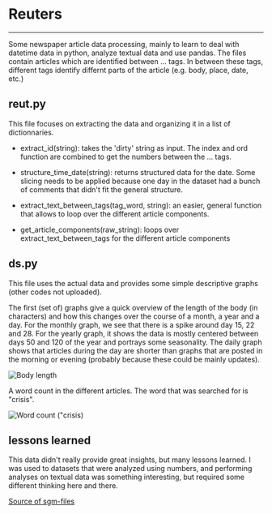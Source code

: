 # Reuters
- - - 

Some newspaper article data processing, mainly to learn to deal with datetime data in python, analyze textual data and use pandas. The files contain articles which are identified between <REUTERS>...</REUTERS> tags. In between these tags, different tags identify differnt parts of the article (e.g. body, place, date, etc.)

## reut.py

This file focuses on extracting the data and organizing it in a list of dictionnaries.
* extract_id(string): takes the 'dirty' string as input. The index and ord function are combined to get the numbers between the <NEWID>...</NEWID> tags.

* structure_time_date(string): returns structured data for the date. Some slicing needs to be applied because one day in the dataset had a bunch of comments that didn't fit the general structure.

* extract_text_between_tags(tag_word, string): an easier, general function that allows to loop over the different article components.

* get_article_components(raw_string): loops over extract_text_between_tags for the different article components

## ds.py

This file uses the actual data and provides some simple descriptive graphs (other codes not uploaded).

The first (set of) graphs give a quick overview of the length of the body (in characters) and how this changes over the course of a month, a year and a day. For the monthly graph, we see that there is a spike around day 15, 22 and 28. For the yearly graph, it shows the data is mostly centered between days 50 and 120 of the year and portrays some seasonality. The daily graph shows that articles during the day are shorter than graphs that are posted in the morning or evening (probably because these could be mainly updates).

![Body length](https://raw.github.com/uctpphd/Reuters/master/body_length.png)

A word count in the different articles. The word that was searched for is "crisis".

![Word count ("crisis)](https://raw.github.com/uctpphd/Reuters/master/word_count.png)

## lessons learned

This data didn't really provide great insights, but many lessons learned. I was used to datasets that were analyzed using numbers, and performing analyses on textual data was something interesting, but required some different thinking here and there.

[Source of sgm-files](http://www.daviddlewis.com/resources/testcollections/reuters21578/)
